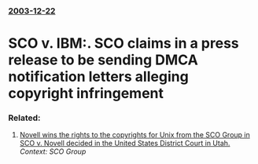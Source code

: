 ### [2003-12-22](/news/2003/12/22/index.md)

#  SCO v. IBM:. SCO claims in a press release to be sending DMCA notification letters alleging copyright infringement 




### Related:

1. [ Novell wins the rights to the copyrights for Unix from the SCO Group in SCO v. Novell decided in the United States District Court in Utah. ](/news/2007/08/10/novell-wins-the-rights-to-the-copyrights-for-unix-from-the-sco-group-in-sco-v-novell-decided-in-the-united-states-district-court-in-utah.md) _Context: SCO Group_
